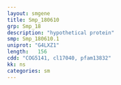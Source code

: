 ```yaml
---
layout: smgene
title: Smp_180610
grp: Smp_18
description: "hypothetical protein"
smp: Smp_180610.1
uniprot: "G4LXZ1"
length:   156
cdd: "COG5141, cl17040, pfam13832"
kk: ns
categories: sm
---
```

